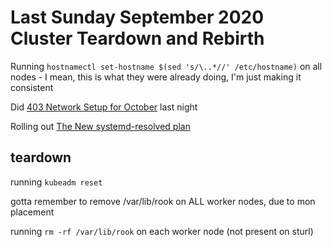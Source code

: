 # Last Sunday September 2020 Cluster Teardown and Rebirth

Running `hostnamectl set-hostname $(sed 's/\..*//' /etc/hostname)` on all nodes - I mean, this is what they were already doing, I'm just making it consistent

Did [403 Network Setup for October](cwt92-9k4sd-es85j-9swb0-2f8jj) last night

Rolling out [The New systemd-resolved plan](18rma-ergve-37b22-0wrya-f8ygz)

## teardown

running `kubeadm reset`

gotta remember to remove /var/lib/rook on ALL worker nodes, due to mon placement

running `rm -rf /var/lib/rook` on each worker node (not present on sturl)
